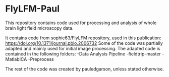 # FlyLFM-Paul
This repository contains code used for processing and analysis of whole brain light field microscopy data.

It contains code from sophie63/FlyLFM repository, used in this publication: https://doi.org/10.1371/journal.pbio.2006732
Some of the code was partially adapted and mainly used for initial image processing. 
The adapted code is contained in the following folders:
-Data Analysis Pipeline
-fieldtrip-master
-MatlabICA
-Preprocess

The rest of the code was created by pauledgarson, unless stated otherwise. 
